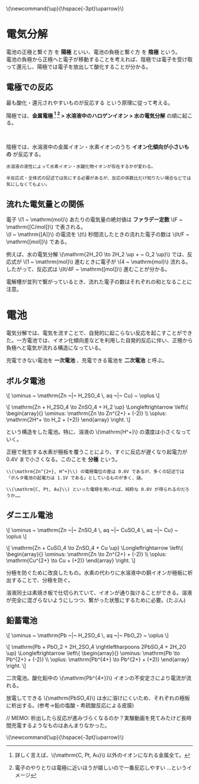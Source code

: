 \\(\newcommand{\up}{\hspace{-3pt}\uparrow}\\)

# 電気分解

電池の正極と繋ぐ方 を **陽極** といい、電池の負極と繋ぐ方 を **陰極** という。  
電池の負極から正極へと電子が移動することを考えれば、陰極では電子を受け取って還元し、陽極では電子を放出して酸化することが分かる。

## 電極での反応

<uj>最も酸化・還元されやすいものが反応する</uj> という原理に従って考える。

陽極では、**金属電極 [^1] [^2] > 水溶液中のハロゲンイオン > 水の電気分解** の順に起こる。


[^1]: 詳しく言えば、\\(\mathrm{C, Pt, Au}\\) 以外のイオンになれる金属全て。
[^2]: 電子のやりとりは電極に近いほうが嬉しいので一番反応しやすい …というイメージ

<br>

陰極では、水溶液中の金属イオン・水素イオンのうち **イオン化傾向が小さいもの** が反応する。

```admonish caution title="水の電気分解について"
水溶液の液性によって水素イオン・水酸化物イオンが存在するかが変わる。

半反応式・全体式の記述では気にする必要があるが、反応の係数比だけ知りたい場合などでは気にしなくてもよい。
```

## 流れた電気量との関係

電子 \\(1 ~ \mathrm{mol}\\) あたりの電気量の絶対値は **ファラデー定数** \\(F ~ \mathrm{[C/mol]}\\) で表される。  
\\(I ~ \mathrm{[A]}\\) の電流を \\(t\\) 秒間流したときの流れた電子の数は \\(It/F ~ \mathrm{[mol]}\\) である。

例えば、水の電気分解 \\(\mathrm{2H_2O \to 2H_2 \up + ~ O_2 \up}\\) では、反応式が \\(1 ~ \mathrm{mol}\\) 進むときに電子が \\(4 ~ \mathrm{mol}\\) 流れる。したがって、反応式は \\(It/4F ~ \mathrm{[mol]}\\) 進むことが分かる。

電解槽が並列で繋がっているとき、流れた電子の数はそれぞれの和となることに注意。


# 電池

電気分解では、電気を流すことで、自発的に起こらない反応を起こすことができた。一方電池では、イオン化傾向差などを利用した自発的反応に伴い、正極から負極へと電気が流れる構造になっている。

充電できない電池を **一次電池** 、充電できる電池を **二次電池** と呼ぶ。

## ボルタ電池

\\[
    \ominus ~ \mathrm{Zn \~|\~ H_2SO_4 \\, aq \~|\~ Cu} ~ \oplus
\\]

\\[
    \mathrm{Zn + H_2SO_4 \to ZnSO_4 + H_2 \up} \Longleftrightarrow \left\\{ \begin{array}{}
        \ominus: \mathrm{Zn \to Zn^{2+} + (-2)} \\\\
        \oplus: \mathrm{2H^+ \to H_2 + (+2)}
    \end{array} \right.
\\]

という構造をした電池。特に、溶液の \\(\mathrm{H^+}\\) の濃度は小さくなっていく。

正極で発生する水素が極板を覆うことにより、すぐに反応が遅くなり起電力が 0.4V まで小さくなる。このことを **分極** という。

```admonish note title="起電力について"
\\(\mathrm{Zn^{2+}, H^+}\\) の電極電位の差は 0.8V であるが、多くの記述では「ボルタ電池の起電力は 1.1V である」としているものが多く、謎。

\\(\mathrm{C, Pt, Au}\\) といった電極を用いれば、純粋な 0.8V が得られるのだろうか……
```

## ダニエル電池

\\[
    \ominus ~ \mathrm{Zn \~|\~ ZnSO_4 \\, aq \~|\~ CuSO_4 \\, aq \~|\~ Cu} ~ \oplus
\\]

\\[
    \mathrm{Zn + CuSO_4 \to ZnSO_4 + Cu \up} \Longleftrightarrow \left\\{ \begin{array}{}
        \ominus: \mathrm{Zn \to Zn^{2+} + (-2)} \\\\
        \oplus: \mathrm{Cu^{2+} \to Cu + (+2)}
    \end{array} \right.
\\]

分極を防ぐために改良したもの。水素の代わりに水溶液中の銅イオンが極板に析出することで、分極を防ぐ。

溶液同士は素焼き板で仕切られていて、イオンが通り抜けることができる。溶液が完全に混ざらないようにしつつ、繋がった状態にするために必要。(たぶん)

## 鉛蓄電池

\\[
    \ominus ~ \mathrm{Pb \~|\~ H_2SO_4 \\, aq \~|\~ PbO_2} ~ \oplus
\\]

\\[
    \mathrm{Pb + PbO_2 + 2H_2SO_4 \rightleftharpoons 2PbSO_4 + 2H_2O \up} \Longleftrightarrow \left\\{ \begin{array}{}
        \ominus: \mathrm{Pb \to Pb^{2+} + (-2)} \\\\
        \oplus: \mathrm{Pb^{4+} \to Pb^{2+} + (+2)}
    \end{array} \right.
\\]

二次電池。酸化鉛中の \\(\mathrm{Pb^{4+}}\\) イオンの不安定さにより電流が流れる。

放電してできる \\(\mathrm{PbSO_4}\\) は水に溶けにくいため、それぞれの極板に析出する。(参考→鉛の塩酸・希硫酸反応による皮膜)

// MEMO: 析出したら反応が進みづらくなるのか？実験動画を見てみたけど長時間充電するようなものはあんまりなかった。

\\(\newcommand{\up}{\hspace{-3pt}\uparrow}\\)
